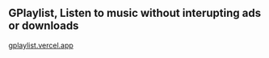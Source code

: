 ## GPlaylist, Listen to music without interupting ads or downloads

[gplaylist.vercel.app](https://gplaylist.vercel.app)
